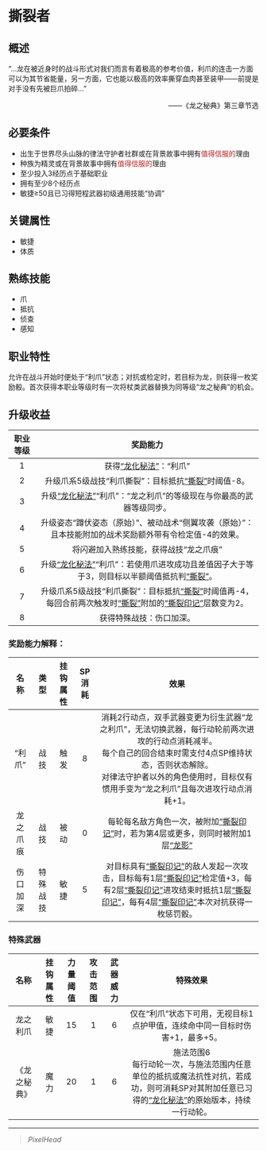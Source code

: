 # 撕裂者

## 概述

“…龙在被近身时的战斗形式对我们而言有着极高的参考价值，利爪的连击一方面可以为其节省能量，另一方面，它也能以极高的效率撕穿血肉甚至装甲——前提是对手没有先被巨爪拍碎…”
<div align="right">——《龙之秘典》第三章节选</div>

## 必要条件

* 出生于世界尽头山脉的律法守护者社群或在背景故事中拥有<font color="#B22222">值得信服的</font>理由
* 种族为精灵或在背景故事中拥有<font color="#B22222">值得信服的</font>理由
* 至少投入3经历点于基础职业
* 拥有至少8个经历点
* 敏捷≥50且已习得短程武器初级通用技能“协调”

## 关键属性

* 敏捷
* 体质

## 熟练技能

* 爪
* 抵抗
* 侦查
* 感知
  
## 职业特性

允许在战斗开始时便处于“利爪”状态；对抗或检定时，若目标为龙，则获得一枚奖励骰。首次获得本职业等级时有一次将杖类武器替换为同等级“龙之秘典”的机会。

## 升级收益

职业等级|奖励能力
:--:|:--:
1|获得<a href="../../../../status/normal/#龙化秘法" target="_blank">“龙化秘法”</a>：“利爪”
2|升级爪系5级战技“利爪撕裂”：目标抵抗<a href="../../../../status/normal/#撕裂" target="_blank">“撕裂”</a>时阈值-8。
3|升级<a href="../../../../status/normal/#龙化秘法" target="_blank">“龙化秘法”</a>“利爪”：“龙之利爪”的等级现在与你最高的武器等级同步。
4|升级姿态“蹲伏姿态（原始）”、被动战术“侧翼攻袭（原始）”：且本技能附加的战术奖励额外带有令检定值-4的效果。
5|将闪避加入熟练技能，获得战技“龙之爪痕”
6|升级<a href="../../../../status/normal/#龙化秘法" target="_blank">“龙化秘法”</a>“利爪”：若使用爪进攻成功且差值因子大于等于3，则目标以半额阈值抵抗判<a href="../../../../status/normal/#撕裂" target="_blank">“撕裂”</a>。
7|升级爪系5级战技“利爪撕裂”：目标抵抗<a href="../../../../status/normal/#撕裂" target="_blank">“撕裂”</a>时阈值再-4，每回合前两次触发时<a href="../../../../status/normal/#撕裂" target="_blank">“撕裂”</a>附加的<a href="../../../../status/mark/#撕裂印记" target="_blank">“撕裂印记”</a>层数变为2。
8|获得特殊战技：伤口加深。

### 奖励能力解释：

名称|类型|挂钩属性|SP消耗|效果
:--:|:--:|:--:|:--:|:--:
“利爪”|战技|触发|8|消耗2行动点，双手武器变更为衍生武器“龙之利爪”，无法切换武器，每行动轮前两次进攻的行动点消耗减半。<br>每个自己的回合结束时需支付4点SP维持状态，否则状态解除。<br>对律法守护者以外的角色使用时，目标仅有惯用手变为“龙之利爪”且每次进攻行动点消耗+1。
龙之爪痕|战技|被动|0|每轮每名敌方角色一次，被附加<a href="../../../../status/mark/#撕裂印记" target="_blank">“撕裂印记”</a>时，若为第4层或更多，则同时被附加1层<a href="../../../../status/mark/#龙影" target="_blank">“龙影”</a>
伤口加深|特殊战技|敏捷|5|对目标具有<a href="../../../../status/mark/#撕裂印记" target="_blank">“撕裂印记”</a>的敌人发起一次攻击，目标每有1层<a href="../../../../status/mark/#撕裂印记" target="_blank">“撕裂印记”</a>检定值+3，每有2层<a href="../../../../status/mark/#撕裂印记" target="_blank">“撕裂印记”</a>进攻结束时抵抗1层<a href="../../../../status/mark/#撕裂印记" target="_blank">“撕裂印记”</a>，每有4层<a href="../../../../status/mark/#撕裂印记" target="_blank">“撕裂印记”</a>本次对抗获得一枚惩罚骰。

### 特殊武器

名称|挂钩属性|力量阈值|攻击范围|武器威力|特殊效果
:--:|:--:|:--:|:--:|:--:|:--:
龙之利爪|敏捷|15|1|6|仅在“利爪”状态下可用，无视目标1点护甲值，连续命中同一目标时伤害+1，最多+5。
《龙之秘典》|魔力|20|1|6|施法范围6<br>每行动轮一次，与施法范围内任意单位的抵抗或魔法抗性对抗，若成功，则可消耗SP对其附加任意已习得的<a href="../../../../status/normal/#龙化秘法" target="_blank">“龙化秘法”</a>的原始版本，持续一行动轮。

---

> *PixelHead*